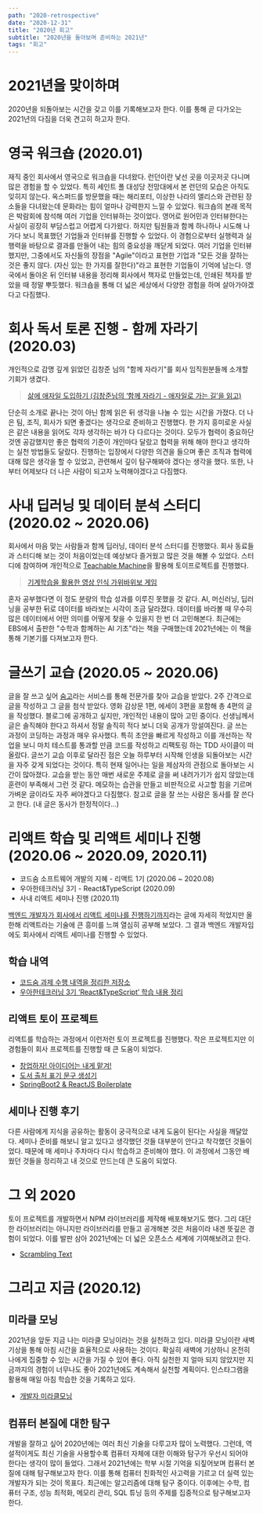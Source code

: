 ```yaml
---
path: "2020-retrospective"
date: "2020-12-31"
title: "2020년 회고"
subtitle: "2020년을 돌아보며 준비하는 2021년"
tags: "회고"
---
```


# 2021년을 맞이하며

2020년을 되돌아보는 시간을 갖고 이를 기록해보고자 한다. 이를 통해 곧 다가오는 2021년의 다짐을 더욱 견고히 하고자 한다.

# 영국 워크숍 (2020.01)

재직 중인 회사에서 영국으로 워크숍을 다녀왔다. 런던이란 낯선 곳을 이곳저곳 다니며 많은 경험을 할 수 있었다. 특히 세인트 폴 대성당 전망대에서 본 런던의 모습은 아직도 잊히지 않는다. 옥스퍼드를 방문했을 때는 해리포터, 이상한 나라의 앨리스와 관련된 장소들을 다녀왔는데 문화라는 힘이 얼마나 강력한지 느낄 수 있었다.
워크숍의 본래 목적은 박람회에 참석해 여러 기업을 인터뷰하는 것이었다. 영어로 원어민과 인터뷰한다는 사실이 굉장히 부담스럽고 어렵게 다가왔다. 하지만 팀원들과 함께 하나하나 시도해 나가다 보니 목표했던 기업들과 인터뷰를 진행할 수 있었다. 이 경험으로부터 실행력과 실행력을 바탕으로 결과를 만들어 내는 힘의 중요성을 깨닫게 되었다. 여러 기업을 인터뷰 했지만, 그중에서도 자신들의 장점을 "Agile"이라고 표현한 기업과 "모든 것을 잘하는 것은 좋지 않다. (자신 있는 한 가지를 잘한다)"라고 표현한 기업들이 기억에 남는다. 영국에서 돌아온 뒤 인터뷰 내용을 정리해 회사에서 책자로 만들었는데, 인쇄된 책자를 받았을 때 정말 뿌듯했다. 워크숍을 통해 더 넓은 세상에서 다양한 경험을 하며 살아가야겠다고 다짐했다.

# 회사 독서 토론 진행 - 함께 자라기 (2020.03)

개인적으로 감명 깊게 읽었던 김창준 님의 "함께 자라기"를 회사 임직원분들께 소개할 기회가 생겼다.

> [삶에 애자일 도입하기 (김창준님의 ‘함께 자라기 - 애자일로 가는 길’을 읽고)](/posts/2020/road-to-agile/)

단순히 소개로 끝나는 것이 아닌 함께 읽은 뒤 생각을 나눌 수 있는 시간을 가졌다. 더 나은 팀, 조직, 회사가 되면 좋겠다는 생각으로 준비하고 진행했다. 한 가지 흥미로운 사실은 같은 내용을 읽어도 각자 생각하는 바가 다 다르다는 것이다. 모두가 협력이 중요하단 것엔 공감했지만 좋은 협력의 기준이 개인마다 달랐고 협력을 위해 해야 한다고 생각하는 실천 방법들도 달랐다. 진행하는 입장에서 다양한 의견을 들으며 좋은 조직과 협력에 대해 많은 생각을 할 수 있었고, 관련해서 깊이 탐구해봐야 겠다는 생각을 했다. 또한, 나부터 어제보다 더 나은 사람이 되고자 노력해야겠다고 다짐했다.

# 사내 딥러닝 및 데이터 분석 스터디 (2020.02 ~ 2020.06)

회사에서 마음 맞는 사람들과 함께 딥러닝, 데이터 분석 스터디를 진행했다. 회사 동료들과 스터디해 보는 것이 처음이었는데 예상보다 즐거웠고 많은 것을 해볼 수 있었다. 스터디에 참여하며 개인적으로 [Teachable Machine](https://teachablemachine.withgoogle.com/)을 활용해 토이프로젝트를 진행했다.

> [기계학습을 활용한 영상 인식 가위바위보 게임](https://github.com/sogoagain/rock-paper-scissors-vision)

혼자 공부했다면 이 정도 분량의 학습 성과를 이루진 못했을 것 같다. AI, 머신러닝, 딥러닝을 공부한 뒤로 데이터를 바라보는 시각이 조금 달라졌다. 데이터를 바라볼 때 무수히 많은 데이터에서 어떤 의미를 어떻게 찾을 수 있을지 한 번 더 고민해본다. 최근에는 EBS에서 출판한 "수학과 함께하는 AI 기초"라는 책을 구매했는데 2021년에는 이 책을 통해 기본기를 다져보고자 한다.

# 글쓰기 교습 (2020.05 ~ 2020.06)

글을 잘 쓰고 싶어 [숨고](https://soomgo.com/)라는 서비스를 통해 전문가를 찾아 교습을 받았다. 2주 간격으로 글을 작성하고 그 글을 첨삭 받았다. 영화 감상문 1편, 에세이 3편을 포함해 총 4편의 글을 작성했다. 블로그에 공개하고 싶지만, 개인적인 내용이 많아 고민 중이다. 선생님께서 글은 솔직해야 한다고 하셔서 정말 솔직히 적다 보니 더욱 공개가 망설여진다. 글 쓰는 과정이 코딩하는 과정과 매우 유사했다. 특히 초안을 빠르게 작성하고 이를 개선하는 작업을 보니 마치 테스트를 통과할 만큼 코드를 작성하고 리팩토링 하는 TDD 사이클이 떠올랐다. 글쓰기 교습 이후로 달라진 점은 오늘 하루부터 시작해 인생을 되돌아보는 시간을 자주 갖게 되었다는 것이다. 특히 현재 일어나는 일을 제삼자의 관점으로 돌아보는 시간이 많아졌다. 교습을 받는 동안 매번 새로운 주제로 글을 써 내려가기가 쉽지 않았는데 훈련이 부족해서 그런 것 같다. 메모하는 습관을 만들고 비판적으로 사고할 힘을 기르며 가벼운 글이라도 자주 써야겠다고 다짐했다. 참고로 글을 잘 쓰는 사람은 동사를 잘 쓴다고 한다. (내 글은 동사가 한정적이다…)

# 리액트 학습 및 리액트 세미나 진행 (2020.06 ~ 2020.09, 2020.11)

- 코드숨 소프트웨어 개발의 지혜 - 리액트 1기 (2020.06 ~ 2020.08)
- 우아한테크러닝 3기 - React&TypeScript (2020.09)
- 사내 리액트 세미나 진행 (2020.11)

[백엔드 개발자가 회사에서 리액트 세미나를 진행하기까지](/posts/2020/react-seminar-retrospective/)라는 글에 자세히 적었지만 올 한해 리액트라는 기술에 큰 흥미를 느껴 열심히 공부해 보았다. 그 결과 백엔드 개발자임에도 회사에서 리액트 세미나를 진행할 수 있었다.

## 학습 내역

- [코드숨 과제 수행 내역을 정리한 저장소](https://github.com/sogoagain/react-exercises)
- [우아한테크러닝 3기 ‘React&TypeScript’ 학습 내용 정리](https://github.com/sogoagain/TIL/tree/master/%EC%9A%B0%EC%95%84%ED%95%9C%ED%85%8C%ED%81%AC%EB%9F%AC%EB%8B%9D-3%EA%B8%B0)

## 리액트 토이 프로젝트

리액트를 학습하는 과정에서 이런저런 토이 프로젝트를 진행했다. 작은 프로젝트지만 이 경험들이 회사 프로젝트를 진행할 때 큰 도움이 되었다.

- [창업하자! 아이디어는 내게 맡겨!](https://github.com/sogoagain/idea-box-frontend)
- [도서 출처 표기 문구 생성기](https://github.com/sogoagain/book-citation-generator)
- [SpringBoot2 & ReactJS Boilerplate](https://github.com/sogoagain/springboot-react-boilerplate)

## 세미나 진행 후기

다른 사람에게 지식을 공유하는 활동이 궁극적으로 내게 도움이 된다는 사실을 깨달았다. 세미나 준비를 해보니 알고 있다고 생각했던 것들 대부분이 안다고 착각했던 것들이었다. 때문에 매 세미나 주차마다 다시 학습하고 준비해야 했다. 이 과정에서 그동안 배웠던 것들을 정리하고 내 것으로 만드는데 큰 도움이 되었다.

# 그 외 2020

토이 프로젝트를 개발하면서 NPM 라이브러리를 제작해 배포해보기도 했다. 그리 대단한 라이브러리는 아니지만 라이브러리를 만들고 공개해본 것은 처음이라 내겐 뜻깊은 경험이 되었다. 이를 발판 삼아 2021년에는 더 넓은 오픈소스 세계에 기여해보려고 한다.

- [Scrambling Text](https://github.com/sogoagain/scrambling-text-js)

# 그리고 지금 (2020.12)

## 미라클 모닝

2021년을 앞둔 지금 나는 미라클 모닝이라는 것을 실천하고 있다. 미라클 모닝이란 새벽 기상을 통해 아침 시간을 효율적으로 사용하는 것이다. 확실히 새벽에 기상하니 온전히 나에게 집중할 수 있는 시간을 가질 수 있어 좋다. 아직 실천한 지 얼마 되지 않았지만 지금까지의 경험이 너무나도 좋아 2021년에도 계속해서 실천할 계획이다. 인스타그램을 활용해 매일 아침 학습한 것을 기록하고 있다.

- [개발자 미라클모닝](https://www.instagram.com/sogoagain/)

## 컴퓨터 본질에 대한 탐구

개발을 잘하고 싶어 2020년에는 여러 최신 기술을 다루고자 많이 노력했다. 그런데, 역설적이게도 최신 기술을 사용할수록 컴퓨터 자체에 대한 이해와 탐구가 우선시 되어야 한다는 생각이 많이 들었다. 그래서 2021년에는 학부 시절 기억을 되짚어보며 컴퓨터 본질에 대해 탐구해보고자 한다. 이를 통해 컴퓨터 친화적인 사고력을 기르고 더 실력 있는 개발자가 되는 것이 목표다. 최근에는 알고리즘에 대해 탐구 중이다. 이후에는 수학, 컴퓨터 구조, 성능 최적화, 메모리 관리, SQL 튜닝 등의 주제를 집중적으로 탐구해보고자 한다.
